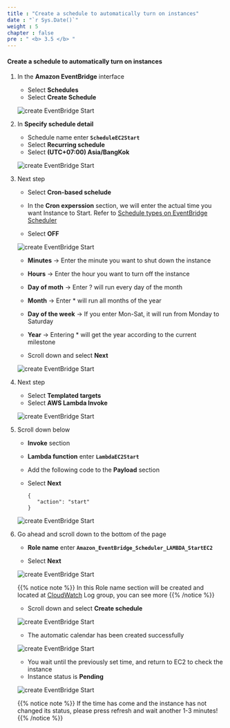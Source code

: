 ```yaml
---
title : "Create a schedule to automatically turn on instances"
date : "`r Sys.Date()`"
weight : 5
chapter : false
pre : " <b> 3.5 </b> "
---
```


#### Create a schedule to automatically turn on instances

1. In the **Amazon EventBridge** interface

   - Select **Schedules**
   - Select **Create Schedule**

   ![create EventBridge Start](/aws-fcj-workshop01/images/4-CreateLambda/4CreateEventBridgeStart/0001.png?width=90pc)

2. In **Specify schedule detail**

   - Schedule name enter **```ScheduleEC2Start```**
   - Select **Recurring schedule**
   - Select **(UTC+07:00) Asia/BangKok**

   ![create EventBridge Start](/aws-fcj-workshop01/images/4-CreateLambda/4CreateEventBridgeStart/0002.png?width=90pc)

3. Next step

   - Select **Cron-based schelude**
   - In the **Cron experssion** section, we will enter the actual time you want Instance to Start. Refer to [Schedule types on EventBridge Scheduler](https://docs.aws.amazon.com/scheduler/latest/UserGuide/schedule-types.html?icmpid=docs_console_unmapped)

   - Select **OFF**

   ![create EventBridge Start](/aws-fcj-workshop01/images/4-CreateLambda/4CreateEventBridgeStart/0003.png?width=90pc)

   - **Minutes** -> Enter the minute you want to shut down the instance
   - **Hours** -> Enter the hour you want to turn off the instance
   - **Day of moth** -> Enter ? will run every day of the month
   - **Month** -> Enter * will run all months of the year
   - **Day of the week** -> If you enter Mon-Sat, it will run from Monday to Saturday
   - **Year** -> Entering * will get the year according to the current milestone
   
   - Scroll down and select **Next**

   ![create EventBridge Start](/aws-fcj-workshop01/images/4-CreateLambda/4CreateEventBridgeStart/0004.png?width=90pc)


4. Next step

   - Select **Templated targets**
   - Select **AWS Lambda Invoke**

   ![create EventBridge Start](/aws-fcj-workshop01/images/4-CreateLambda/4CreateEventBridgeStart/0005.png?width=90pc)

5. Scroll down below
   - **Invoke** section
   - **Lambda function** enter **```LambdaEC2Start```**
   - Add the following code to the **Payload** section
   - Select **Next**

         {
            "action": "start"
         }
            
   ![create EventBridge Start](/aws-fcj-workshop01/images/4-CreateLambda/4CreateEventBridgeStart/0006.png?width=90pc)

6. Go ahead and scroll down to the bottom of the page

   - **Role name** enter **```Amazon_EventBridge_Scheduler_LAMBDA_StartEC2```**
   
   - Select **Next**

   ![create EventBridge Start](/aws-fcj-workshop01/images/4-CreateLambda/4CreateEventBridgeStart/0007.png?width=90pc)

   {{% notice note %}}
   In this Role name section will be created and located at [CloudWatch](https://us-east-1.console.aws.amazon.com/cloudwatch/home?region=us-east-1#logsV2:log-groups) Log group, you can see more
   {{% /notice %}}

   - Scroll down and select **Create schedule**

   ![create EventBridge Start](/aws-fcj-workshop01/images/4-CreateLambda/4CreateEventBridgeStart/0008.png?width=90pc)

   - The automatic calendar has been created successfully

   ![create EventBridge Start](/aws-fcj-workshop01/images/4-CreateLambda/4CreateEventBridgeStart/0009.png?width=90pc)

   - You wait until the previously set time, and return to EC2 to check the instance
   - Instance status is **Pending**

   ![create EventBridge Start](/aws-fcj-workshop01/images/4-CreateLambda/4CreateEventBridgeStart/0010.png?width=90pc)

   {{% notice note %}}
   If the time has come and the instance has not changed its status, please press refresh and wait another 1-3 minutes!
   {{% /notice %}}